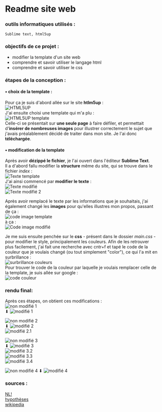 # Readme site web
### **outils** informatiques utilisés : 
    Sublime text, html5up

### **objectifs** de ce projet :
   - modifier la template d'un site web  
   - comprendre et savoir utiliser le langage html  
   - comprendre et savoir utiliser le css

### étapes de la conception :

#### • choix de la template :
Pour ça je suis d'abord allée sur le site **htlm5up** :  
![HTML5UP](https://github.com/user-attachments/assets/83820875-b38d-4a0a-a510-e33b5315c696)  
J'ai ensuite choisi une template qui m'a plu :   
![HTML5UP template](https://github.com/user-attachments/assets/319847e3-5e97-4c98-bb72-db71dbc9f040)  
Celle-ci se présentait sur **une seule page** à faire défiler, et permettait d'**insérer de nombreuses images** pour illustrer correctement le sujet que j'avais préalablement décidé de traiter dans mon site. Je l'ai donc **téléchargée**.  

#### • modification de la template
Après avoir **dézippé le fichier**, je l'ai ouvert dans l'éditeur **Sublime Text**.  
Il a d'abord fallu modifier la **structure** même du site, qui se trouve dans le fichier *index* :  
![Texte template](https://github.com/user-attachments/assets/93f31650-f92b-44fd-933d-8e7ec6db5134)  
J'ai ainsi commencé par **modifier le texte** :  
![Texte modifié](https://github.com/user-attachments/assets/db794435-0b82-4a42-a2d6-733af89cfa2b)  
![Texte modifié 2](https://github.com/user-attachments/assets/74f51003-92b1-4c74-870c-ce27b05deceb)  

 
Après avoir remplacé le texte par les informations que je souhaitais, j'ai également changé les **images** pour qu'elles illustres mon propos, passant de ça :  
![code image template](https://github.com/user-attachments/assets/ec994d31-37c0-40c4-8f14-b9f98bbbba71)  
à ça :  
![Code image modifié](https://github.com/user-attachments/assets/70f40c35-f528-47b3-9852-8fbd9228ff89)  


Je me suis ensuite penchée sur le **css** - présent dans le dossier *main.css* - pour modifier le style, principalement les couleurs. Afin de les retrouver plus facilement, j'ai fait une recherche avec cntr+f et tapé le code de la couleur que je voulais changé (ou tout simplement "color"), ce qui l'a mit en surbrillance :  
![surbrillance couleurs](https://github.com/user-attachments/assets/ede749bd-3492-487e-a244-c21d083b6602)  
Pour trouver le code de la couleur par laquelle je voulais remplacer celle de la template, je suis allée sur google :  
![code couleur](https://github.com/user-attachments/assets/4494b65c-2715-4bd0-b0b5-084e5b453770)  


### rendu final:  
Après ces étapes, on obtient ces modifications :  
![non modifié 1](https://github.com/user-attachments/assets/2613ea88-c6c3-45bc-8fb0-0d5f74e28e59)  
⬇
![modifié 1](https://github.com/user-attachments/assets/fd3ff647-2ccd-4ec6-868a-6712a06ddb9b)  

![non modifié 2](https://github.com/user-attachments/assets/2a9f38d7-5582-48ea-bfa6-39a384551f1e)  
⬇
![modifié 2](https://github.com/user-attachments/assets/67abe987-dd5c-4204-844f-b81fa865304e)  
![modifié 2.1](https://github.com/user-attachments/assets/c510ee54-c522-46ec-a149-89a4e42bff2d)  

![non modifié 3](https://github.com/user-attachments/assets/4a6be343-ad2a-4ecd-9eca-b63b46005b06)  
⬇
![modifié 3](https://github.com/user-attachments/assets/eeea9c8d-8220-43dd-8ac9-e2850e1c4d23)  
![modifié 3.2](https://github.com/user-attachments/assets/904cca4d-6b87-48c8-8b65-2e81e4d1f6ca)  
![modifié 3.3](https://github.com/user-attachments/assets/1040eed6-1bf7-4024-b85d-315fac14d185)  
![modifié 3.4](https://github.com/user-attachments/assets/b432b275-86d9-478c-a34d-b62fe564f417)

![non modifié 4](https://github.com/user-attachments/assets/62aabc86-73ff-4582-abb5-17c0480d3173)
⬇
![modifié 4](https://github.com/user-attachments/assets/bfa0b7e4-5229-45fc-b45b-8a993d6ab474)

 

### sources :
[NL!](https://nathalielatil.com/femme-art-antiquite/)  
[hypothèses](https://paragone.hypotheses.org/7405)  
[wikipedia](https://fr.wikipedia.org/wiki/Place_des_femmes_en_Gr%C3%A8ce_antique)

